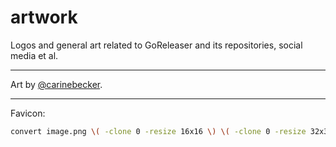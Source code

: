 # artwork

Logos and general art related to GoReleaser and its repositories, social media et al.

---

Art by [@carinebecker](https://github.com/carinebecker).

---

Favicon:

```sh
convert image.png \( -clone 0 -resize 16x16 \) \( -clone 0 -resize 32x32 \) \( -clone 0 -resize 48x48 \) \( -clone 0 -resize 64x64 \) -delete 0 -alpha on -colors 256 -background transparent -transparent white favicon.ico
```
